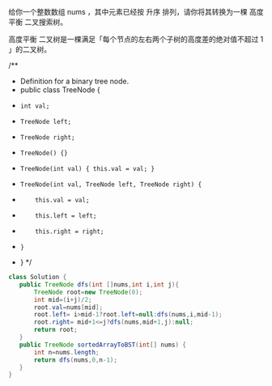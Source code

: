 

给你一个整数数组 nums ，其中元素已经按 升序 排列，请你将其转换为一棵 高度平衡 二叉搜索树。

高度平衡 二叉树是一棵满足「每个节点的左右两个子树的高度差的绝对值不超过 1 」的二叉树。


/**
 * Definition for a binary tree node.
 * public class TreeNode {
 *     int val;
 *     TreeNode left;
 *     TreeNode right;
 *     TreeNode() {}
 *     TreeNode(int val) { this.val = val; }
 *     TreeNode(int val, TreeNode left, TreeNode right) {
 *         this.val = val;
 *         this.left = left;
 *         this.right = right;
 *     }
 * }
 */
 ```java
class Solution {
    public TreeNode dfs(int []nums,int i,int j){
        TreeNode root=new TreeNode(0);
        int mid=(i+j)/2;
        root.val=nums[mid];      
        root.left= i>mid-1?root.left=null:dfs(nums,i,mid-1);
        root.right= mid+1<=j?dfs(nums,mid+1,j):null;
        return root;
    }
    public TreeNode sortedArrayToBST(int[] nums) {
        int n=nums.length;
        return dfs(nums,0,n-1);        
    }
}

```
